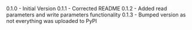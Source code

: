 0.1.0 - Initial Version
0.1.1 - Corrected README
0.1.2 - Added read parameters and write parameters functionality
0.1.3 - Bumped version as not everything was uploaded to PyPI
